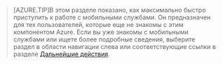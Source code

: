
>[AZURE.TIP]В этом разделе показано, как максимально быстро приступить к работе с мобильными службами. Он предназначен для тех пользователей, которые еще не знакомы с этим компонентом Azure. Если вы уже знакомы с мобильными службами или ищете более подробные сведения, выберите раздел в области навигации слева или соответствующие ссылки в разделе [Дальнейшие действия](#next-steps).

<!---HONumber=Oct15_HO2-->